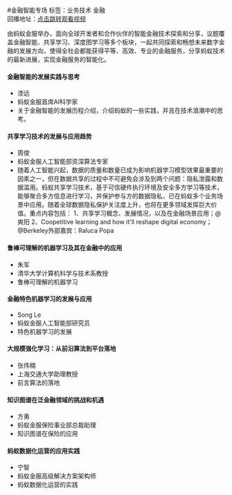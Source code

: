 #金融智能专场标签：<kbd>业务技术</kbd> <kbd>金融</kbd><br>回播地址：[点击跳转观看视频](https://alhlsvodhls08.e.vhall.com/mp4record/IntelligentFinance.mp4)由蚂蚁金服举办，面向全球开发者和合作伙伴的智能金融技术探索和分享，议题覆盖金融智能、共享学习、深度图学习等多个板块，一起共同探索和畅想未来数字金融的发展方向，使得全社会都能获得平等、高效、专业的金融服务，分享蚂蚁技术的最新进展，实现金融服务的智能化。#### 金融智能的发展实践与思考* 漆远* 蚂蚁金服首席AI科学家*  关于金融智能的发展历程介绍，介绍蚂蚁的一些实践，并且在技术浪潮中的思考。#### 共享学习技术的发展与应用趋势* 周俊* 蚂蚁金服人工智能部资深算法专家* 随着人工智能兴起，数据的质量和数量已成为影响机器学习模型效果最重要的因素之一，但在数据共享的过程中不可避免会涉及到两个问题：隐私泄露和数据滥用。蚂蚁共享学习技术，基于可信硬件执行环境及安全多方学习等技术，能够聚合多方信息进行学习，并保护参与方的数据隐私，已在蚂蚁多个业务场景中应用。随着全球数据隐私保护关注度上升，也将在更多领域发挥巨大价值。重点内容包括： 1、共享学习概念、发展情况，以及在金融场景应用；@爽阳 2、Coopetitive learning and how it'll reshape digital economy；@Berkeley外部嘉宾：Raluca Popa #### 鲁棒可理解的机器学习及其在金融中的应用* 朱军* 清华大学计算机科学与技术系教授*  鲁棒可理解的机器学习#### 金融特色机器学习的发展与应用* Song Le* 蚂蚁金服人工智能部研究员* 特色机器学习的发展#### 大规模强化学习：从前沿算法到平台落地* 张伟楠* 上海交通大学助理教授* 前言算法的落地#### 知识图谱在泛金融领域的挑战和机遇* 方勇* 蚂蚁金服保险事业部总裁助理* 知识图谱在保险的应用#### 蚂蚁数据化运营的应用实践* 宁智* 蚂蚁金服高级解决方案架构师* 蚂蚁数据化运营的实践